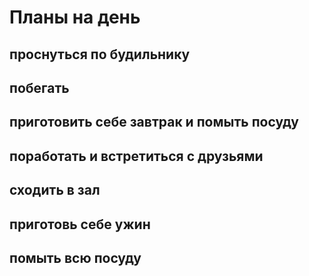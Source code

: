 # Планы на день

## проснуться по будильнику

## побегать

## приготовить себе завтрак и помыть посуду

## поработать и встретиться с друзьями

## сходить в зал

## приготовь себе ужин

## помыть всю посуду

